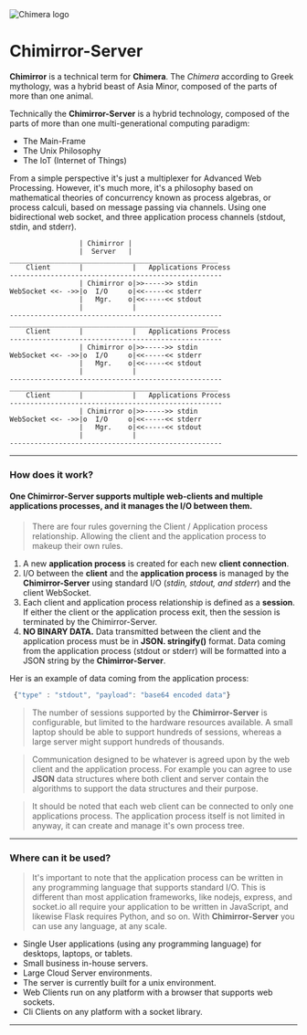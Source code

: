 <img  src="http://www.cloud3000.com/img/chimera_sm.png" alt="Chimera logo">


# Chimirror-Server
 **Chimirror** is a technical term for **Chimera**. The *Chimera* according to Greek mythology, was a hybrid beast of Asia Minor, composed of the parts of more than one animal.

Technically the **Chimirror-Server** is a hybrid technology, composed of the parts of more than one multi-generational computing paradigm:
  
  - The Main-Frame
  - The Unix Philosophy
  - The IoT (Internet of Things)

From a simple perspective it's just a multiplexer for Advanced Web Processing. However, it's much more, it's a philosophy based on mathematical theories of concurrency known as process algebras, or process calculi, based on message passing via channels. Using one bidirectional web socket, and three application process channels (stdout, stdin, and stderr).

~~~
                 | Chimirror |
                 |  Server   |
___________________________________________________
    Client       |            |   Applications Process  
----------------------------------------------------
                 | Chimirror o|>>----->> stdin
WebSocket <<- ->>|o  I/O     o|<<-----<< stderr
                 |   Mgr.    o|<<-----<< stdout
                 |            |
----------------------------------------------------
___________________________________________________
    Client       |            |   Applications Process  
----------------------------------------------------
                 | Chimirror o|>>----->> stdin
WebSocket <<- ->>|o  I/O     o|<<-----<< stderr
                 |   Mgr.    o|<<-----<< stdout
                 |            |
----------------------------------------------------
___________________________________________________
    Client       |            |   Applications Process  
----------------------------------------------------
                 | Chimirror o|>>----->> stdin
WebSocket <<- ->>|o  I/O     o|<<-----<< stderr
                 |   Mgr.    o|<<-----<< stdout
                 |            |
----------------------------------------------------
~~~
  
---
### **How does it work?**

#### One **Chimirror-Server** supports multiple web-clients and multiple applications processes, and it manages the I/O between them. 

> There are four rules governing the Client / Application process relationship. Allowing the client and the application process to makeup their own rules.

  1. A new **application process** is created for each new **client connection**.
  2. I/O between the **client** and the **application process** is managed by the **Chimirror-Server** using standard I/O (*stdin, stdout, and stderr*) and the client WebSocket.
  3. Each client and application process relationship is defined as a **session**. If either the client or the application process exit, then the session is terminated by the Chimirror-Server.
  4. **NO BINARY DATA.** Data transmitted between the client and the application process must be in **JSON. stringify()** format. Data coming from the application process (stdout or stderr) will be formatted into a JSON string by the **Chimirror-Server**.   

Her is an example of data coming from the application process:
   ~~~javascript
    {"type" : "stdout", "payload": "base64 encoded data"}
   ~~~

  >The number of sessions supported by the **Chimirror-Server** is configurable, but limited to the hardware resources available. A small laptop should be able to support hundreds of sessions, whereas a large server might support hundreds of thousands.

>Communication designed to be whatever is agreed upon by the web client and the application process. For example you can agree to use **JSON** data structures where both client and server contain the algorithms to support the data structures and their purpose.

>It should be noted that each web client can be connected to only one applications process. The application process itself is not limited in anyway, it can create and manage it's own process tree. 

---
### Where can it be used?
>It's important to note that the application process can be written in any programming language that supports standard I/O. This is different than most application frameworks, like nodejs, express, and socket.io all require your application to be written in JavaScript, and likewise Flask requires Python, and so on. With **Chimirror-Server** you can use any language, at any scale. 
- Single User applications (using any programming language) for desktops, laptops, or tablets.
- Small business in-house servers.
- Large Cloud Server environments.
- The server is currently built for a unix environment.
- Web Clients run on any platform with a browser that supports web sockets.
- Cli Clients on any platform with a socket library.
  
---

